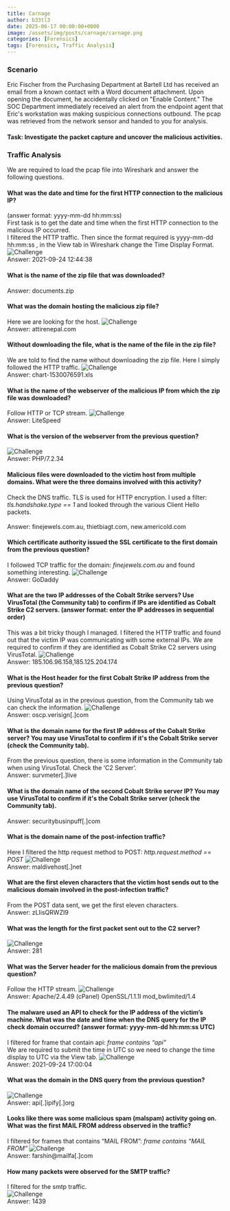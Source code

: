```yaml
---
title: Carnage
author: b33tl3
date: 2025-06-17 00:00:00+0000
image: /assets/img/posts/carnage/carnage.png
categories: [Forensics]
tags: [Forensics, Traffic Analysis]
---
```


### Scenario
Eric Fischer from the Purchasing Department at Bartell Ltd has received an email from a known contact with a Word document attachment.  Upon opening the document, he accidentally clicked on "Enable Content."  The SOC Department immediately received an alert from the endpoint agent that Eric's workstation was making suspicious connections outbound. The pcap was retrieved from the network sensor and handed to you for analysis.
#### Task: Investigate the packet capture and uncover the malicious activities.

### Traffic Analysis
We are required to load the pcap file into Wireshark and answer the following questions. 

#### What was the date and time for the first HTTP connection to the malicious IP?
(answer format: yyyy-mm-dd hh:mm:ss) <br>
First task is to get the date and time when the first HTTP connection to the malicious IP occurred. <br>
I filtered the HTTP traffic. Then since the format required is yyyy-mm-dd hh:mm:ss , in the View tab in Wireshark change the Time Display Format. <br>
![Challenge](/assets/img/posts/carnage/time.png) <br>
Answer: 2021-09-24 12:44:38

#### What is the name of the zip file that was downloaded?
Answer: documents.zip

#### What was the domain hosting the malicious zip file?
Here we are looking for the host.
![Challenge](/assets/img/posts/carnage/domain.png) <br>
Answer: attirenepal.com

#### Without downloading the file, what is the name of the file in the zip file?
We are told to find the name without downloading the zip file. Here I simply followed the HTTP traffic.
![Challenge](/assets/img/posts/carnage/file.png) <br>
Answer: chart-1530076591.xls

#### What is the name of the webserver of the malicious IP from which the zip file was downloaded?
Follow HTTP or TCP stream.
![Challenge](/assets/img/posts/carnage/server.png) <br>
Answer: LiteSpeed

#### What is the version of the webserver from the previous question?
![Challenge](/assets/img/posts/carnage/version.png) <br>
Answer: PHP/7.2.34

#### Malicious files were downloaded to the victim host from multiple domains. What were the three domains involved with this activity?
Check the DNS traffic. 
TLS is used for HTTP encryption. I used a filter: _tls.handshake.type == 1_ and looked through the various Client Hello packets. <br>  
Answer: finejewels.com.au, thietbiagt.com, new.americold.com

#### Which certificate authority issued the SSL certificate to the first domain from the previous question?
I followed TCP traffic for the domain: _finejewels.com.au_ and found something interesting.
![Challenge](/assets/img/posts/carnage/cert.png) <br>
Answer: GoDaddy

#### What are the two IP addresses of the Cobalt Strike servers? Use VirusTotal (the Community tab) to confirm if IPs are identified as Cobalt Strike C2 servers. (answer format: enter the IP addresses in sequential order)
This was a bit tricky though I managed. I filtered the HTTP traffic and found out that the victim IP was communicating with some external IPs. We are required to confirm if they are identified as Cobalt Strike C2 servers using VirusTotal.
![Challenge](/assets/img/posts/carnage/ip.png) <br>
Answer: 185.106.96.158,185.125.204.174

#### What is the Host header for the first Cobalt Strike IP address from the previous question?
Using VirusTotal as in the previous question, from the Community tab we can check the information.
![Challenge](/assets/img/posts/carnage/host.png) <br>
Answer: oscp.verisign[.]com

#### What is the domain name for the first IP address of the Cobalt Strike server? You may use VirusTotal to confirm if it's the Cobalt Strike server (check the Community tab).
From the previous question, there is some information in the Community tab when using VirusTotal. Check the ‘C2 Server’. <br>
Answer: survmeter[.]live

#### What is the domain name of the second Cobalt Strike server IP?  You may use VirusTotal to confirm if it's the Cobalt Strike server (check the Community tab).
Answer: securitybusinpuff[.]com

#### What is the domain name of the post-infection traffic?
Here I filtered the http request method to POST: _http.request.method == POST_
![Challenge](/assets/img/posts/carnage/post.png) <br>
Answer: maldivehost[.]net

#### What are the first eleven characters that the victim host sends out to the malicious domain involved in the post-infection traffic? 
From the POST data sent, we get the first eleven characters. <br>
Answer: zLIisQRWZI9

#### What was the length for the first packet sent out to the C2 server?
![Challenge](/assets/img/posts/carnage/len.png) <br>
Answer: 281

#### What was the Server header for the malicious domain from the previous question?
Follow the HTTP stream.
![Challenge](/assets/img/posts/carnage/server_header.png) <br>
Answer: Apache/2.4.49 (cPanel) OpenSSL/1.1.1l mod_bwlimited/1.4

#### The malware used an API to check for the IP address of the victim’s machine. What was the date and time when the DNS query for the IP check domain occurred? (answer format: yyyy-mm-dd hh:mm:ss UTC)
I filtered for frame that contain api: _frame contains “api”_ <br>
We are required to submit the time in UTC so we need to change the time display to UTC via the View tab.
![Challenge](/assets/img/posts/carnage/view.png) <br>
Answer: 2021-09-24 17:00:04

#### What was the domain in the DNS query from the previous question?
![Challenge](/assets/img/posts/carnage/dns.png) <br>
Answer: api[.]ipify[.]org

#### Looks like there was some malicious spam (malspam) activity going on. What was the first MAIL FROM address observed in the traffic?
I filtered for frames that contains “MAIL FROM”: _frame contains “MAIL FROM”_
![Challenge](/assets/img/posts/carnage/from.png) <br>
Answer: farshin@mailfa[.]com

#### How many packets were observed for the SMTP traffic?
I filtered for the smtp traffic. <br>
![Challenge](/assets/img/posts/carnage/packets.png) <br>
Answer: 1439
